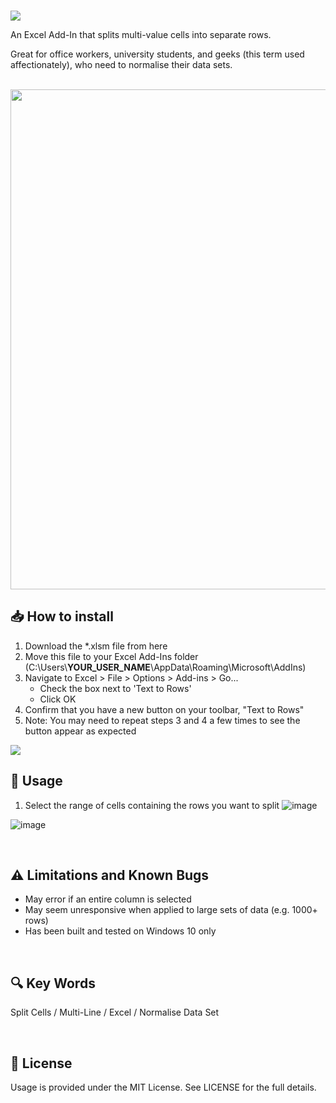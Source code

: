 <br />

![](images/header.png)

An Excel Add-In that splits multi-value cells into separate rows.

Great for office workers, university students, and geeks (this term used affectionately), who need to normalise their data sets.

<br />

<img src="images/screenshot.png" width="800" />

<br />

## 📥 How to install
1. Download the *.xlsm file from here
2. Move this file to your Excel Add-Ins folder (C:\Users\\**YOUR_USER_NAME**\AppData\Roaming\Microsoft\AddIns)
3. Navigate to Excel > File > Options > Add-ins > Go...
    - Check the box next to 'Text to Rows'
    - Click OK
4. Confirm that you have a new button on your toolbar, "Text to Rows"
5. Note: You may need to repeat steps 3 and 4 a few times to see the button appear as expected

![](https://i.ibb.co/k30hHDf/Screenshot-Ribbon-7000.png)

## 📝 Usage

1. Select the range of cells containing the rows you want to split
![image](https://user-images.githubusercontent.com/2561326/156479850-0698e4f5-b96c-4380-85cf-172a21311520.png)

![image](https://user-images.githubusercontent.com/2561326/156479878-ea8eb9d3-dd27-4c4a-b487-ccc5a5b66f76.png)


<br />

## ⚠️ Limitations and Known Bugs

- May error if an entire column is selected
- May seem unresponsive when applied to large sets of data (e.g. 1000+ rows)
- Has been built and tested on Windows 10 only

<br />

## 🔍 Key Words

Split Cells / Multi-Line / Excel / Normalise Data Set

<br />

## 🎨 License

Usage is provided under the MIT License. See LICENSE for the full details.

<br />
